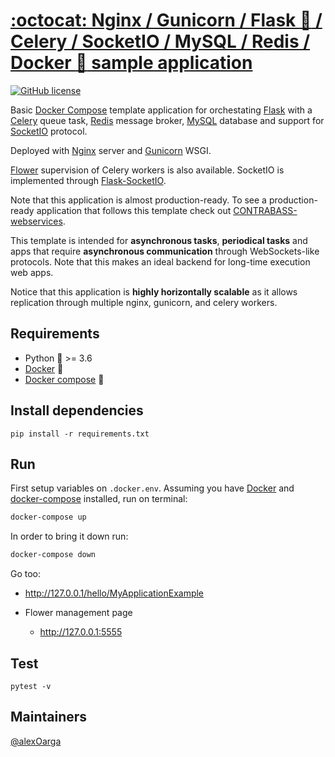 
# [:octocat: Nginx / Gunicorn / Flask :snake: / Celery / SocketIO / MySQL / Redis / Docker :whale: sample application](https://github.com/alexOarga/docker-nginx-flask-celery-mysql-redis) 

[![GitHub license](https://img.shields.io/badge/license-MIT-blue.svg)]() 

Basic [Docker Compose](https://docs.docker.com/compose/) template application for orchestating [Flask](https://flask.palletsprojects.com/en/2.0.x/) with a [Celery](https://docs.celeryproject.org/en/stable/) queue task, [Redis](https://redis.io/) message broker, [MySQL](https://www.mysql.com/) database and support for [SocketIO](https://socket.io/) protocol.

Deployed with [Nginx](https://nginx.org/en/) server and [Gunicorn](https://gunicorn.org/) WSGI.

[Flower](https://flower.readthedocs.io/en/latest/) supervision of Celery workers is also available. SocketIO is implemented through [Flask-SocketIO](https://flask-socketio.readthedocs.io/en/latest/).

Note that this application is almost production-ready. To see a production-ready application that follows this template check out [CONTRABASS-webservices](https://github.com/openCONTRABASS/CONTRABASS-webservice).

This template is intended for **asynchronous tasks**, **periodical tasks** and apps that require **asynchronous communication** through WebSockets-like protocols. 
Note that this makes an ideal backend for long-time execution web apps. 

Notice that this application is **highly horizontally scalable** as it allows replication through multiple nginx, gunicorn, and celery workers. 

## Requirements
- Python :snake: >= 3.6
- [Docker](https://docs.docker.com/engine/install/) :whale:
- [Docker compose](https://docs.docker.com/compose/install/) :whale:

## Install dependencies
```
pip install -r requirements.txt
```

## Run
First setup variables on ```.docker.env```.
Assuming you have [Docker](https://docs.docker.com/install/) and [docker-compose](https://docs.docker.com/compose/install/) installed, run on terminal:
```bash
docker-compose up
```

In order to bring it down run:
```bash
docker-compose down
```

Go too:
  - http://127.0.0.1/hello/MyApplicationExample
  
- Flower management page
  - http://127.0.0.1:5555




## Test

```
pytest -v
```

## Maintainers
[@alexOarga](https://github.com/alexOarga)

